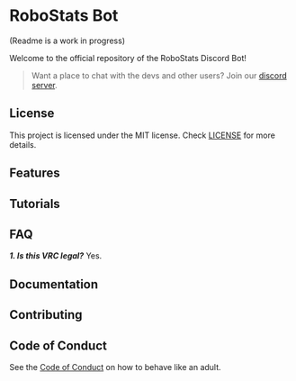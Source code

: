 # RoboStats Bot
(Readme is a work in progress)

Welcome to the official repository of the RoboStats Discord Bot!
> Want a place to chat with the devs and other users? Join our [discord server](https://discord.gg/pCHr7XZUTj).

## License
This project is licensed under the MIT license. Check [LICENSE](https://github.com/LemLib/V5-Sim-//blob/main/LICENSE) for more details.

## Features

## Tutorials

## FAQ
_**1. Is this VRC legal?**_
Yes.

## Documentation

## Contributing

## Code of Conduct
See the [Code of Conduct](https://github.com/LemLib/robostats/blob/main/.github/CODE_OF_CONDUCT.md) on how to behave like an adult.
